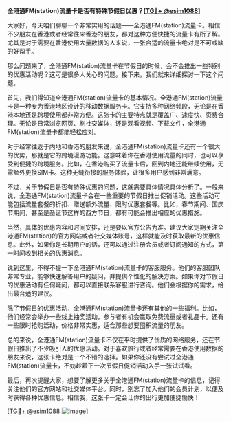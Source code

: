 **全港通FM(station)流量卡是否有特殊节假日优惠？[[TG💪+ @esim1088](https://t.me/s/esim1088)]**

大家好，今天咱们聊聊一个非常实用的话题——全港通FM(station)流量卡。相信不少朋友在香港或者经常往来香港的朋友，都对这种方便快捷的流量卡有所了解。尤其是对于需要在香港使用大量数据的人来说，一张合适的流量卡绝对是不可或缺的好帮手。

那么问题来了，全港通FM(station)流量卡在节假日的时候，会不会推出一些特别的优惠活动呢？这可是很多人关心的问题。接下来，我们就来详细探讨一下这个问题。

首先，我们得知道全港通FM(station)流量卡的基本情况。全港通FM(station)流量卡是一种专为香港地区设计的移动数据服务卡。它支持多种网络频段，无论是在香港本地还是跨境使用都非常方便。这张卡的主要特点就是覆盖广、速度快、资费合理。无论是日常浏览网页、刷社交媒体，还是观看视频、下载文件，全港通FM(station)流量卡都能轻松应对。

对于经常往返于内地和香港的朋友来说，全港通FM(station)流量卡还有一个很大的优势，那就是它的跨境漫游功能。这意味着你在香港使用流量的同时，也可以享受到便捷的跨境服务。比如，在香港购买了流量卡后，回到内地还能继续使用，无需额外更换SIM卡。这种无缝衔接的服务体验，让很多用户感到非常满意。

不过，关于节假日是否有特殊优惠的问题，这就需要具体情况具体分析了。一般来说，全港通FM(station)流量卡会在一些重要的节假日推出促销活动。这些活动可能包括流量套餐的折扣、赠送额外流量、限时优惠套餐等。比如，春节期间、国庆节期间，甚至是圣诞节这样的西方节日，都有可能会推出相应的优惠措施。

当然，具体的优惠内容和时间安排，还是要以官方公告为准。建议大家定期关注全港通FM(station)的官方网站或者社交媒体账号，这样就能及时获取最新的优惠信息。此外，如果你是长期用户的话，还可以通过注册会员或者订阅通知的方式，第一时间收到相关的优惠消息。

说到这里，不得不提一下全港通FM(station)流量卡的客服服务。他们的客服团队非常专业，能够快速解答用户的疑问，并提供个性化的解决方案。如果你对节假日的优惠活动有任何疑问，都可以直接联系客服进行咨询。他们会根据你的需求，给出最合适的建议。

除了节假日的优惠活动，全港通FM(station)流量卡还有其他的一些福利。比如，他们经常会举办一些线上抽奖活动，参与者有机会赢取免费流量或者礼品卡。还有一些限时抢购活动，价格非常实惠，适合那些想要囤积流量的朋友。

总的来说，全港通FM(station)流量卡不仅在平时提供了优质的网络服务，还在节假日推出了不少吸引人的优惠活动。对于喜欢旅行或者经常需要在香港使用数据的朋友来说，这张卡绝对是一个不错的选择。如果你还没有尝试过全港通FM(station)流量卡，不妨趁着下一次节假日促销活动入手一张试试看。

最后，再次提醒大家，想要了解更多关于全港通FM(station)流量卡的信息，记得关注他们的官方网站和社交媒体平台。同时，别忘了加入他们的会员计划，以便及时获得各种优惠信息。相信我，这张卡一定会让你的出行更加便捷愉快！

[[TG💪+ @esim1088](https://t.me/s/esim1088) ![Image](https://i.postimg.cc/4NQfJmqS/Snipaste-2025-05-13-00-14-12.png)]